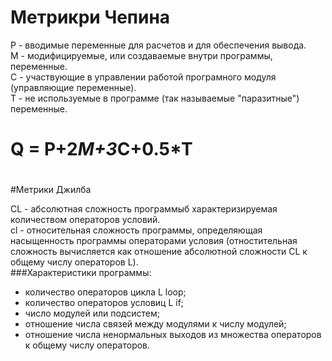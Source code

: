 # Метрикри Чепина

P - вводимые переменные для расчетов и для обеспечения вывода.  
M - модифицируемые, или создаваемые внутри программы, переменные.  
С - участвующие в управлении работой програмного модуля (управляющие переменные).  
Т - не используемые в программе (так называемые "паразитные") переменные.  

# Q = P+2*M+3*C+0.5*T
#  
#  
#Метрики Джилба  

CL - абсолютная сложность программыб характеризируемая количеством операторов условий.  
cl - относительная сложность программы, определяющая насыщенность программы операторами условия (отностительная сложность вычисляется как отношение абсолютной сложности CL к общему числу операторов L).  
###Характеристики программы:  
- количество операторов цикла L loop;
- количество операторов условиц L if;
- число модулей или подсистем;
- отношение числа связей между модулями к числу модулей;
- отношение числа ненормальных выходов из множества операторов к общему числу операторов.
